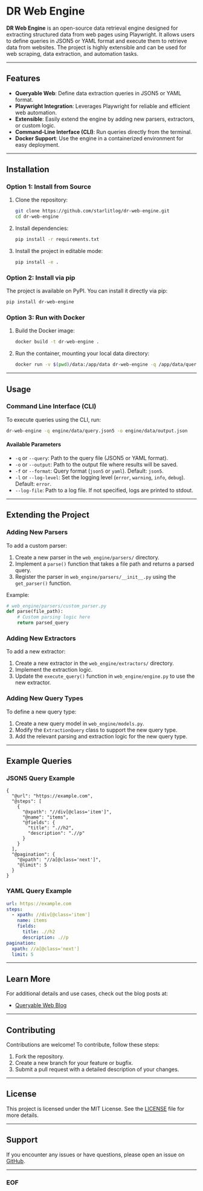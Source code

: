 # DR Web Engine

**DR Web Engine** is an open-source data retrieval engine designed for extracting structured data from web pages using Playwright. It allows users to define queries in JSON5 or YAML format and execute them to retrieve data from websites. The project is highly extensible and can be used for web scraping, data extraction, and automation tasks.

---

## Features
- **Queryable Web**: Define data extraction queries in JSON5 or YAML format.
- **Playwright Integration**: Leverages Playwright for reliable and efficient web automation.
- **Extensible**: Easily extend the engine by adding new parsers, extractors, or custom logic.
- **Command-Line Interface (CLI)**: Run queries directly from the terminal.
- **Docker Support**: Use the engine in a containerized environment for easy deployment.

---

## Installation

### **Option 1: Install from Source**
1. Clone the repository:
   ```bash
   git clone https://github.com/starlitlog/dr-web-engine.git
   cd dr-web-engine
   ```
2. Install dependencies:
   ```bash
   pip install -r requirements.txt
   ```
3. Install the project in editable mode:
   ```bash
   pip install -e .
   ```

### **Option 2: Install via pip**
The project is available on PyPI. You can install it directly via pip:
```bash
pip install dr-web-engine
```

### **Option 3: Run with Docker**
1. Build the Docker image:
   ```bash
   docker build -t dr-web-engine .
   ```
2. Run the container, mounting your local data directory:
   ```bash
   docker run -v $(pwd)/data:/app/data dr-web-engine -q /app/data/query.json5 -o /app/data/output.json
   ```

---

## Usage

### **Command Line Interface (CLI)**
To execute queries using the CLI, run:
```bash
dr-web-engine -q engine/data/query.json5 -o engine/data/output.json
```

#### **Available Parameters**
- `-q` or `--query`: Path to the query file (JSON5 or YAML format).
- `-o` or `--output`: Path to the output file where results will be saved.
- `-f` or `--format`: Query format (`json5` or `yaml`). Default: `json5`.
- `-l` or `--log-level`: Set the logging level (`error`, `warning`, `info`, `debug`). Default: `error`.
- `--log-file`: Path to a log file. If not specified, logs are printed to stdout.

---

## Extending the Project

### **Adding New Parsers**
To add a custom parser:
1. Create a new parser in the `web_engine/parsers/` directory.
2. Implement a `parse()` function that takes a file path and returns a parsed query.
3. Register the parser in `web_engine/parsers/__init__.py` using the `get_parser()` function.

Example:
```python
# web_engine/parsers/custom_parser.py
def parse(file_path):
    # Custom parsing logic here
    return parsed_query
```

### **Adding New Extractors**
To add a new extractor:
1. Create a new extractor in the `web_engine/extractors/` directory.
2. Implement the extraction logic.
3. Update the `execute_query()` function in `web_engine/engine.py` to use the new extractor.

### **Adding New Query Types**
To define a new query type:
1. Create a new query model in `web_engine/models.py`.
2. Modify the `ExtractionQuery` class to support the new query type.
3. Add the relevant parsing and extraction logic for the new query type.

---

## Example Queries

### **JSON5 Query Example**
```json5
{
  "@url": "https://example.com",
  "@steps": [
    {
      "@xpath": "//div[@class='item']",
      "@name": "items",
      "@fields": {
        "title": ".//h2",
        "description": ".//p"
      }
    }
  ],
  "@pagination": {
    "@xpath": "//a[@class='next']",
    "@limit": 5
  }
}
```

### **YAML Query Example**
```yaml
url: https://example.com
steps:
  - xpath: //div[@class='item']
    name: items
    fields:
      title: .//h2
      description: .//p
pagination:
  xpath: //a[@class='next']
  limit: 5
```

---

## Learn More

For additional details and use cases, check out the blog posts at:
- [Queryable Web Blog](https://ylli.prifti.us/category/queryable-web/)

---

## Contributing

Contributions are welcome! To contribute, follow these steps:
1. Fork the repository.
2. Create a new branch for your feature or bugfix.
3. Submit a pull request with a detailed description of your changes.

---

## License

This project is licensed under the MIT License. See the [LICENSE](LICENSE) file for more details.

---

## Support

If you encounter any issues or have questions, please open an issue on [GitHub](https://github.com/starlitlog/dr-web-engine/issues).

---
 ### EOF 
